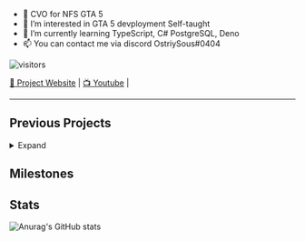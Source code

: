 - 👋 CVO for NFS GTA 5
- 👀 I’m interested in GTA 5 devployment Self-taught
- 🌱 I’m currently learning TypeScript, C# PostgreSQL, Deno
- 📫 You can contact me via discord OstriySous#0404

![visitors](https://visitor-badge.laobi.icu/badge?page_id=${OstriySous-dev})

[🏡 Project Website](https://nfsgta5.com/) | [📺 Youtube](https://www.youtube.com/channel/UC93iJKa-KfDMcG61OPtcr5g) |

____

## Previous Projects
<details>
  <summary>Expand</summary>

  It will be filled in the near future!
</details>

## Milestones


## Stats
![Anurag's GitHub stats](https://github-readme-stats.vercel.app/api?username=ostriysous-dev&show_icons=true&theme=onedark)
